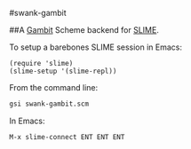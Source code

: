 #swank-gambit

##A [Gambit](http://gambitscheme.org/) Scheme backend for [SLIME](http://common-lisp.net/project/slime).

To setup a barebones SLIME session in Emacs:
```elisp
(require 'slime)
(slime-setup '(slime-repl))
```

From the command line:
```sh
gsi swank-gambit.scm
```

In Emacs:
```elisp
M-x slime-connect ENT ENT ENT
```

